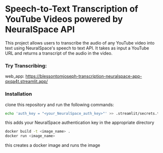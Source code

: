 # Speech-to-Text Transcription of YouTube Videos powered by NeuralSpace API

This project allows users to transcribe the audio of any YouTube video into text using NeuralSpace's speech to text API. It takes as input a YouTube URL and returns a transcript of the audio in the video.

### Try Transcribing:
web_app: https://blessontomjoseph-transcription-neuralspace-app-qxqa4t.streamlit.app/



### Installation
clone this repository and run the following commands:

```bash
echo 'auth_key = "<your_NeuralSpace_auth_key>"' >> .streamlit/secrets.toml
```

this adds your NeuralSpace authentication key in the appropriate directory


```bash
docker build -t <image_name> .
docker run <image_name>
```
this creates a docker image and runs the image
